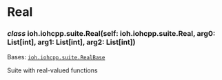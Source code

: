 # Real


### _class_ ioh.iohcpp.suite.Real(self: ioh.iohcpp.suite.Real, arg0: List[int], arg1: List[int], arg2: List[int])
Bases: [`ioh.iohcpp.suite.RealBase`](ioh.iohcpp.suite.RealBase.md#ioh.iohcpp.suite.RealBase)

Suite with real-valued functions
